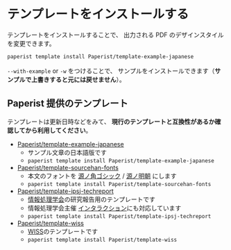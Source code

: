 # テンプレートをインストールする

テンプレートをインストールすることで、
出力される PDF のデザインスタイルを変更できます。

```bash
paperist template install Paperist/template-example-japanese
```

`--with-example` or `-w` をつけることで、
サンプルをインストールできます（**サンプルで上書きすると元には戻せません**）。

## Paperist 提供のテンプレート

テンプレートは更新日時などをみて、
**現行のテンプレートと互換性があるか確認してから利用してください**。

- [Paperist/template-example-japanese]
  - サンプル文章の日本語版です
  - `paperist template install Paperist/template-example-japanese`
- [Paperist/template-sourcehan-fonts]
  - 本文のフォントを [源ノ角ゴシック] / [源ノ明朝] にします
  - `paperist template install Paperist/template-sourcehan-fonts`
- [Paperist/template-ipsj-techreport]
  - [情報処理学会]の研究報告用のテンプレートです
  - 情報処理学会主催 [インタラクション]にも対応しています
  - `paperist template install Paperist/template-ipsj-techreport`
- [Paperist/template-wiss]
  - [WISS]のテンプレートです
  - `paperist template install Paperist/template-wiss`

[源ノ角ゴシック]: https://typekit.com/fonts/source-han-sans-japanese
[源ノ明朝]: https://typekit.com/fonts/source-han-serif-japanese
[情報処理学会]: http://www.ipsj.or.jp/journal/submit/style.html
[インタラクション]: http://www.interaction-ipsj.org
[WISS]: http://www.wiss.org/

[Paperist/template-example-japanese]: https://github.com/Paperist/template-example-japanese
[Paperist/template-ipsj-techreport]: https://github.com/Paperist/template-ipsj-techreport
[Paperist/template-sourcehan-fonts]: https://github.com/Paperist/template-sourcehan-fonts
[Paperist/template-wiss]: https://github.com/Paperist/template-wiss
